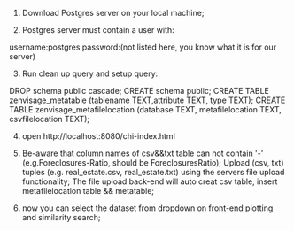 <!--This is a clean instruction for building a Postgres Server for zenvisage-->

1. Download Postgres server on your local machine;

2. Postgres server must contain a user with:

username:postgres
password:(not listed here, you know what it is for our server)

3. Run clean up query and setup query:

DROP schema public cascade;
CREATE schema public;
CREATE TABLE zenvisage_metatable (tablename TEXT,attribute TEXT, type TEXT);
CREATE TABLE zenvisage_metafilelocation (database TEXT, metafilelocation TEXT, csvfilelocation TEXT);

4. open http://localhost:8080/chi-index.html

5. Be-aware that column names of csv&&txt table can not contain '-' 
(e.g.Foreclosures-Ratio, should be ForeclosuresRatio);
Upload (csv, txt) tuples (e.g. real_estate.csv, real_estate.txt) using the servers file upload functionality;
The file upload back-end will auto creat csv table, insert metafilelocation table && metatable;

6. now you can select the dataset from dropdown on front-end plotting and similarity search;


